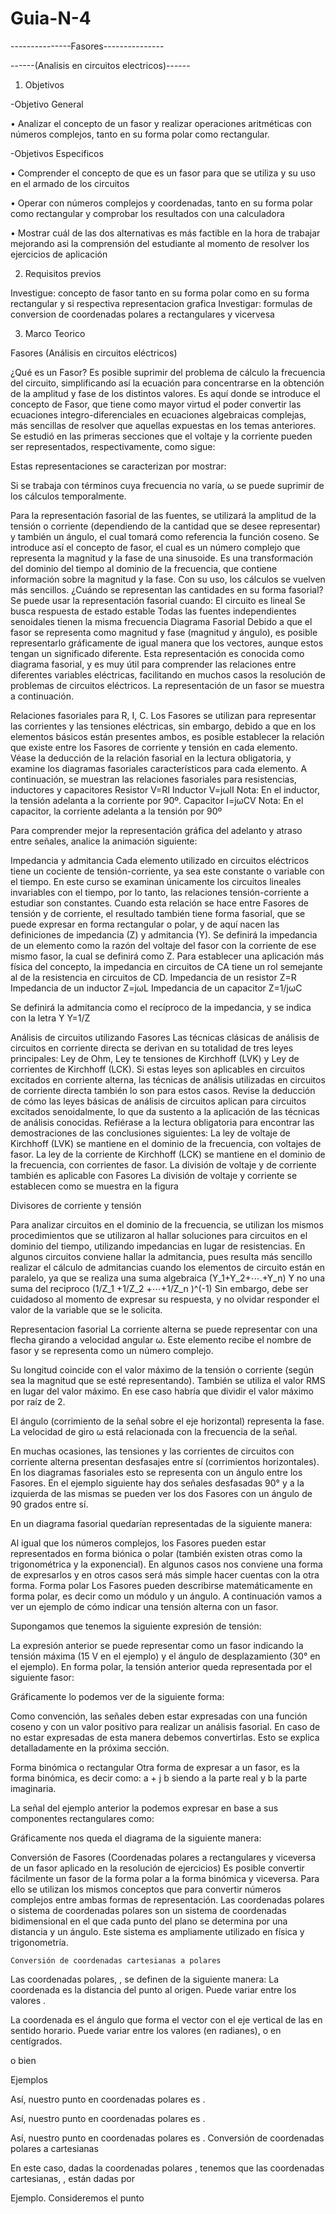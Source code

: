# Guia-N-4

---------------Fasores---------------

------(Analisis en circuitos electricos)------

1. Objetivos

-Objetivo  General

•	Analizar el concepto de un fasor y realizar operaciones aritméticas con números complejos, tanto en su forma polar como rectangular.

-Objetivos Especificos

•	Comprender el concepto de que es un fasor para que se utiliza y su uso en el armado de los circuitos 

•	Operar con números complejos y coordenadas, tanto en su forma polar como rectangular y comprobar los resultados con una calculadora

•	Mostrar cuál de las dos alternativas es más factible en la hora de trabajar mejorando asi la comprensión del estudiante al momento de resolver los ejercicios de aplicación 


2. Requisitos previos


Investigue: concepto de fasor  tanto en su forma polar como en su forma rectangular  y si respectiva representacion grafica
Investigar: formulas de conversion de coordenadas polares a rectangulares y vicervesa



3. Marco Teorico


Fasores
(Análisis en circuitos eléctricos)

¿Qué es un Fasor?
Es posible suprimir del problema de cálculo la frecuencia del circuito, simplificando así la ecuación para concentrarse en la obtención de la amplitud y fase de los distintos valores. Es aquí donde se introduce el concepto de Fasor, que tiene como mayor virtud el poder convertir las ecuaciones integro-diferenciales en ecuaciones algebraicas complejas, más sencillas de resolver que aquellas expuestas en los temas anteriores.
Se estudió en las primeras secciones que el voltaje y la corriente pueden ser representados, respectivamente, como sigue:
 
Estas representaciones se caracterizan por mostrar:
 
Si se trabaja con términos cuya frecuencia no varía, ω se puede suprimir de los cálculos temporalmente.

Para la representación fasorial de las fuentes, se utilizará la amplitud de la tensión o corriente (dependiendo de la cantidad que se desee representar) y también un ángulo, el cual tomará como referencia la función coseno.
Se introduce así el concepto de fasor, el cual es un número complejo que representa la magnitud y la fase de una sinusoide. Es una transformación del dominio del tiempo al dominio de la frecuencia, que contiene información sobre la magnitud y la fase. Con su uso, los cálculos se vuelven más sencillos.
¿Cuándo se representan las cantidades en su forma fasorial?
Se puede usar la representación fasorial cuando:
	El circuito es lineal
	Se busca respuesta de estado estable
	Todas las fuentes independientes senoidales tienen la misma frecuencia
Diagrama Fasorial
Debido a que el fasor se representa como magnitud y fase (magnitud y ángulo), es posible representarlo gráficamente de igual manera que los vectores, aunque estos tengan un significado diferente. Esta representación es conocida como diagrama fasorial, y es muy útil para comprender las relaciones entre diferentes variables eléctricas, facilitando en muchos casos la resolución de problemas de circuitos eléctricos.
La representación de un fasor se muestra a continuación.
 
Relaciones fasoriales para R, I, C.
Los Fasores se utilizan para representar las corrientes y las tensiones eléctricas, sin embargo, debido a que en los elementos básicos están presentes ambos, es posible establecer la relación que existe entre los Fasores de corriente y tensión en cada elemento.
Véase la deducción de la relación fasorial en la lectura obligatoria, y examine los diagramas fasoriales característicos para cada elemento.
A continuación, se muestran las relaciones fasoriales para resistencias, inductores y capacitores
Resistor	V=RI
Inductor	V=jωlI
Nota: En el inductor, la tensión adelanta a la corriente por 90º.
Capacitor	I=jωCV
Nota: En el capacitor, la corriente adelanta a la tensión por 90º

Para comprender mejor la representación gráfica del adelanto y atraso entre señales, analice la animación siguiente:
 




Impedancia y admitancia 
Cada elemento utilizado en circuitos eléctricos tiene un cociente de tensión-corriente, ya sea este constante o variable con el tiempo. En este curso se examinan únicamente los circuitos lineales invariables con el tiempo, por lo tanto, las relaciones tensión-corriente a estudiar son constantes.
Cuando esta relación se hace entre Fasores de tensión y de corriente, el resultado también tiene forma fasorial, que se puede expresar en forma rectangular o polar, y de aquí nacen las definiciones de impedancia (Z) y admitancia (Y).
Se definirá la impedancia de un elemento como la razón del voltaje del fasor con la corriente de ese mismo fasor, la cual se definirá como Z.
Para establecer una aplicación más física del concepto, la impedancia en circuitos de CA tiene un rol semejante al de la resistencia en circuitos de CD.
Impedancia de un resistor	Z=R
Impedancia de un inductor	Z=jωL
Impedancia de un capacitor 	Z=1/jωC

Se definirá la admitancia como el recíproco de la impedancia, y se indica con la letra Y
Y=1/Z




Análisis de circuitos utilizando Fasores
Las técnicas clásicas de análisis de circuitos en corriente directa se derivan en su totalidad de tres leyes principales: Ley de Ohm, Ley te tensiones de Kirchhoff (LVK) y Ley de corrientes de Kirchhoff (LCK). Si estas leyes son aplicables en circuitos excitados en corriente alterna, las técnicas de análisis utilizadas en circuitos de corriente directa también lo son para estos casos.
Revise la deducción de cómo las leyes básicas de análisis de circuitos aplican para circuitos excitados senoidalmente, lo que da sustento a la aplicación de las técnicas de análisis conocidas. Refiérase a la lectura obligatoria para encontrar las demostraciones de las conclusiones siguientes:
	La ley de voltaje de Kirchhoff (LVK) se mantiene en el dominio de la frecuencia, con voltajes de fasor.
	La ley de la corriente de Kirchhoff (LCK) se mantiene en el dominio de la frecuencia, con corrientes de fasor.
	La división de voltaje y de corriente también es aplicable con Fasores
La división de voltaje y corriente se establecen como se muestra en la figura 








Divisores de corriente y tensión

Para analizar circuitos en el dominio de la frecuencia, se utilizan los mismos procedimientos que se utilizaron al hallar soluciones para circuitos en el dominio del tiempo, utilizando impedancias en lugar de resistencias.
En algunos circuitos conviene hallar la admitancia, pues resulta más sencillo realizar el cálculo de admitancias cuando los elementos de circuito están en paralelo, ya que se realiza una suma algebraica
 (Y_1+Y_2+⋯.+Y_n)
Y no una suma del reciproco
(1/Z_1 +1/Z_2 +⋯+1/Z_n )^(-1)
Sin embargo, debe ser cuidadoso al momento de expresar su respuesta, y no olvidar responder el valor de la variable que se le solicita.














Representacion fasorial 
La corriente alterna se puede representar con una flecha girando a velocidad angular ω. Este elemento recibe el nombre de fasor y se representa como un número complejo.

Su longitud coincide con el valor máximo de la tensión o corriente (según sea la magnitud que se esté representando). También se utiliza el valor RMS en lugar del valor máximo. En ese caso habría que dividir el valor máximo por raíz de 2.

El ángulo (corrimiento de la señal sobre el eje horizontal) representa la fase. La velocidad de giro ω está relacionada con la frecuencia de la señal.


 

En muchas ocasiones, las tensiones y las corrientes de circuitos con corriente alterna presentan desfasajes entre sí (corrimientos horizontales). En los diagramas fasoriales esto se representa con un ángulo entre los Fasores. En el ejemplo siguiente hay dos señales desfasadas 90° y a la izquierda de las mismas se pueden ver los dos Fasores con un ángulo de 90 grados entre sí.


 


En un diagrama fasorial quedarían representadas de la siguiente manera:





Al igual que los números complejos, los Fasores pueden estar representados en forma biónica o polar (también existen otras como la trigonométrica y la exponencial). En algunos casos nos conviene una forma de expresarlos y en otros casos será más simple hacer cuentas con la otra forma.
Forma polar
Los Fasores pueden describirse matemáticamente en forma polar, es decir como un módulo y un ángulo. A continuación vamos a ver un ejemplo de cómo indicar una tensión alterna con un fasor.

Supongamos que tenemos la siguiente expresión de tensión:

 

La expresión anterior se puede representar como un fasor indicando la tensión máxima (15 V en el ejemplo) y el ángulo de desplazamiento (30° en el ejemplo). En forma polar, la tensión anterior queda representada por el siguiente fasor:

 





Gráficamente lo podemos ver de la siguiente forma:

 

Como convención, las señales deben estar expresadas con una función coseno y con un valor positivo para realizar un análisis fasorial. En caso de no estar expresadas de esta manera debemos convertirlas. Esto se explica detalladamente en la próxima sección.

Forma binómica o rectangular 
Otra forma de expresar a un fasor, es la forma binómica, es decir como: a + j b  siendo a la parte real y b la parte imaginaria.

La señal del ejemplo anterior la podemos expresar en base a sus componentes rectangulares como:

 

Gráficamente nos queda el diagrama de la siguiente manera:

 


Conversión de Fasores 
(Coordenadas polares a rectangulares y viceversa de un fasor aplicado en la resolución de ejercicios)
Es posible convertir fácilmente un fasor de la forma polar a la forma binómica y viceversa. Para ello se utilizan los mismos conceptos que para convertir números complejos entre ambas formas de representación.
Las coordenadas polares o sistema de coordenadas polares son un sistema de coordenadas bidimensional en el que cada punto del plano se determina por una distancia y un ángulo. Este sistema es ampliamente utilizado en física y trigonometría.

	Conversión de coordenadas cartesianas a polares
 
 Las coordenadas polares,  , se definen de la siguiente manera:
 La coordenada   es la distancia del punto   al origen. Puede variar entre los valores  .
 
 
La coordenada   es el ángulo que forma el vector   con el eje vertical de las   en sentido horario. Puede variar entre los valores   (en radianes), o   en centígrados.
 
o bien
  
Ejemplos
	 
 


Así, nuestro punto en coordenadas polares es  .
	  

 

Así, nuestro punto en coordenadas polares es  .
 
	 
   
 Así, nuestro punto en coordenadas polares es  .
	Conversión de coordenadas polares a cartesianas
 
 En este caso, dadas la coordenadas polares  , tenemos que las coordenadas cartesianas,  , están dadas por
 
 


Ejemplo. 
Consideremos el punto  



